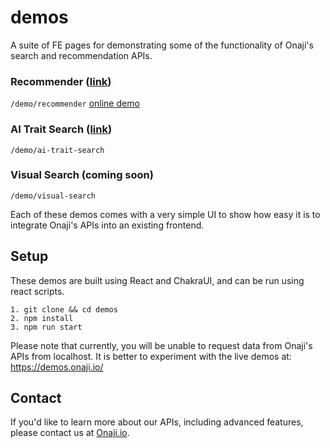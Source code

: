 # demos
A suite of FE pages for demonstrating some of the functionality of Onaji's search and recommendation APIs.

### Recommender ([link](https://demos.onaji.io/recommender))
`/demo/recommender`
[online demo](https://demos.onaji.io/recommender)
### AI Trait Search ([link](https://demos.onaji.io/ai-trait-search))
`/demo/ai-trait-search`
### Visual Search (coming soon)
`/demo/visual-search`

Each of these demos comes with a very simple UI to show how easy it is to integrate Onaji's APIs into an existing frontend.

## Setup
These demos are built using React and ChakraUI, and can be run using react scripts. 

```
1. git clone && cd demos
2. npm install
3. npm run start
```

Please note that currently, you will be unable to request data from Onaji's APIs from localhost. It is better to experiment with the live demos at:
https://demos.onaji.io/

## Contact
If you'd like to learn more about our APIs, including advanced features, please contact us at [Onaji.io](https://onaji.io/).
